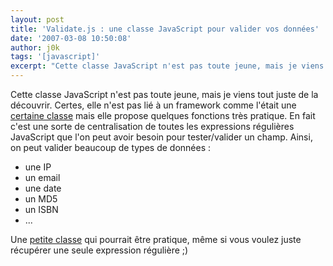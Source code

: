 ```yaml
---
layout: post
title: 'Validate.js : une classe JavaScript pour valider vos données'
date: '2007-03-08 10:50:08'
author: j0k
tags: '[javascript]'
excerpt: "Cette classe JavaScript n'est pas toute jeune, mais je viens tout juste de la découvrir. Certes, elle n'est pas lié à un framework comme l'était une [certaine classe](http://www.j0k3r.net/news-valider-un-formulaire-avec-prototype-js-1286.html) mais elle propose quelques fonctions très pratique.     \nEn fait c'est une sorte de centralisation de toutes les      …"
---
```


Cette classe JavaScript n'est pas toute jeune, mais je viens tout juste de la découvrir. Certes, elle n'est pas lié à un framework comme l'était une [certaine classe](http://www.j0k3r.net/news-valider-un-formulaire-avec-prototype-js-1286.html) mais elle propose quelques fonctions très pratique.
En fait c'est une sorte de centralisation de toutes les expressions régulières JavaScript que l'on peut avoir besoin pour tester/valider un champ. Ainsi, on peut valider beaucoup de types de données :

 * une IP
 * un email
 * une date
 * un MD5
 * un ISBN
 * ...

Une [petite classe](http://www.mutationevent.com/projects/validate.js/index.php) qui pourrait être pratique, même si vous voulez juste récupérer une seule expression régulière ;)
